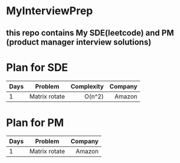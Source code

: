 # MyInterviewPrep
## this repo contains My SDE(leetcode) and PM (product manager interview solutions)

# Plan for SDE

| Days |  Problem  | Complexity | Company |
|:-----|:--------:|------:|------:|
| 1  | Matrix rotate | O(n^2) | Amazon |


# Plan for PM

| Days |  Problem  |  Company |
|:-----|:--------:|------:|
| 1  | Matrix rotate |  Amazon |

